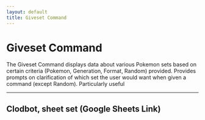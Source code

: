 ```yaml
---
layout: default
title: Giveset Command
---
```


# Giveset Command

The Giveset Command displays data about various Pokemon sets based on certain criteria (Pokemon, Generation, Format, Random) provided. Provides prompts on clarification of which set the user would want when given a command (except Random). Particularly useful

<hr class="line">

## Clodbot, sheet set (Google Sheets Link)

